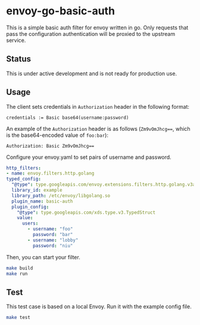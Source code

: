 # envoy-go-basic-auth

This is a simple basic auth filter for envoy written in go. Only requests that pass the configuration authentication will be proxied to the upstream service.

## Status

This is under active development and is not ready for production use.

## Usage

The client sets credentials in `Authorization` header in the following format:

```Plaintext
credentials := Basic base64(username:password)
```

An example of the `Authorization` header is as follows (`Zm9vOmJhcg==`, which is the base64-encoded value of `foo:bar`):

```Plaintext
Authorization: Basic Zm9vOmJhcg==
```

Configure your envoy.yaml to set pairs of username and password.

```yaml
http_filters:
- name: envoy.filters.http.golang
typed_config:
  "@type": type.googleapis.com/envoy.extensions.filters.http.golang.v3alpha.Config
  library_id: example
  library_path: /etc/envoy/libgolang.so
  plugin_name: basic-auth
  plugin_config:
    "@type": type.googleapis.com/xds.type.v3.TypedStruct
    value:
      users:
        - username: "foo"
          password: "bar"
        - username: "lobby"
          password: "niu"
```

Then, you can start your filter.

```bash
make build
make run 
```

## Test

This test case is based on a local Envoy. Run it with the example config file.

```bash
make test
```
